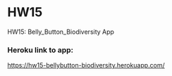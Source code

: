 # HW15
HW15: Belly_Button_Biodiversity App

### Heroku link to app:
https://hw15-bellybutton-biodiversity.herokuapp.com/
